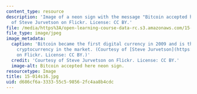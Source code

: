 ```yaml
---
content_type: resource
description: 'Image of a neon sign with the message "Bitcoin accepted here" Courtesy
  of Steve Jurvetson on Flickr. License: CC BY.'
file: /media/https%3A/open-learning-course-data-rc.s3.amazonaws.com/15-014-applied-macro-and-international-economics-ii-spring-2016/d686cf6a333355c598562fc4aa8b4cdc_15-014s16.jpg
file_type: image/jpeg
image_metadata:
  caption: 'Bitcoin became the first digital currency in 2009 and is the leading decentralized
    cryptocurrency in the market. (Courtesy of [Steve Jurvetson](https://www.flickr.com/photos/jurvetson/13543526165)
    on Flickr. License: CC BY.)'
  credit: 'Courtesy of Steve Jurvetson on Flickr. License: CC BY.'
  image-alt: Bitcoin accepted here neon sign.
resourcetype: Image
title: 15-014s16.jpg
uid: d686cf6a-3333-55c5-9856-2fc4aa8b4cdc
---
```

